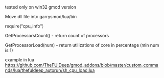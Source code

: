 tested only on win32 gmod version

Move dll file into garrysmod/lua/bin

require("cpu_info")

GetProcessorsCount() - return count of processors

GetProcessorLoad(num) - return utilizations of core in percentage (min num is 1)

example in lua https://github.com/TheFUlDeep/gmod_addons/blob/master/custom_commands/lua/thefuldeep_autorun/sh_cpu_load.lua
